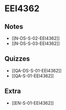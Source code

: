 # EEI4362

## Notes

- [[N-DS-S-02-EEI4362]]
- [[N-DS-S-03-EEI4362]]

## Quizzes

- [[QA-DS-S-01-EEI4362]]
- [[QA-S-01-EEI4362]]


## Extra

- [[EN-S-01-EEI4362]]
